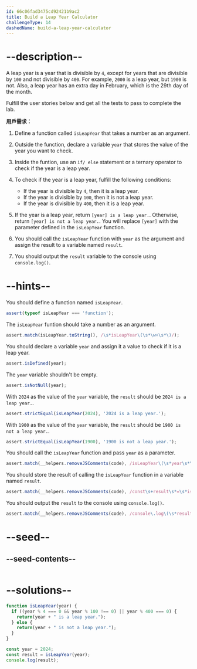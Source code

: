 ```yaml
---
id: 66c06fad3475cd92421b9ac2
title: Build a Leap Year Calculator
challengeType: 14
dashedName: build-a-leap-year-calculator
---
```


# --description--

A leap year is a year that is divisible by `4`, except for years that are divisible by `100` and not divisible by `400`. For example, `2000` is a leap year, but `1900` is not. Also, a leap year has an extra day in February, which is the 29th day of the month.

Fulfill the user stories below and get all the tests to pass to complete the lab.

**用戶需求：**

1. Define a function called `isLeapYear` that takes a number as an argument.
2. Outside the function, declare a variable `year` that stores the value of the year you want to check.
3. Inside the funtion, use an `if/ else` statement or a ternary operator to check if the year is a leap year.
4. To check if the year is a leap year, fulfill the following conditions:

   - If the year is divisible by `4`, then it is a leap year.
   - If the year is divisible by `100`, then it is not a leap year.
   - If the year is divisible by `400`, then it is a leap year.

5. If the year is a leap year, return `[year] is a leap year.`. Otherwise, return `[year] is not a leap year.`. You will replace `[year]` with the parameter defined in the `isLeapYear` function.
6. You should call the `isLeapYear` function with `year` as the argument and assign the result to a variable named `result`.
7. You should output the `result` variable to the console using `console.log()`.

# --hints--

You should define a function named `isLeapYear`.

```js
assert(typeof isLeapYear === 'function');
```

The `isLeapYear` funtion should take a number as an argument.

```js
assert.match(isLeapYear.toString(), /\s*isLeapYear\(\s*\w+\s*\)/);
```

You should declare a variable `year` and assign it a value to check if it is a leap year.

```js
assert.isDefined(year);
```

The `year` variable shouldn't be empty.

```js
assert.isNotNull(year);
```

With `2024` as the value of the `year` variable, the `result` should be `2024 is a leap year.`.

```js
assert.strictEqual(isLeapYear(2024), '2024 is a leap year.');
```

With `1900` as the value of the `year` variable, the `result` should be `1900 is not a leap year.`.

```js
assert.strictEqual(isLeapYear(1900), '1900 is not a leap year.');

```

You should call the `isLeapYear` function and pass `year` as a parameter.

```js
assert.match(__helpers.removeJSComments(code), /isLeapYear\(\s*year\s*\)/);
```

You should store the result of calling the `isLeapYear` function in a variable named `result`.

```js
assert.match(__helpers.removeJSComments(code), /const\s+result\s*=\s*isLeapYear\(\s*year\s*\)/);
```

You should output the `result` to the console using `console.log()`.

```js
assert.match(__helpers.removeJSComments(code), /console\.log\(\s*result\s*\)/);
```

# --seed--

## --seed-contents--

```js

```

# --solutions--

```js
function isLeapYear(year) {
  if ((year % 4 === 0 && year % 100 !== 0) || year % 400 === 0) {
    return(year + " is a leap year.");
  } else {
    return(year + " is not a leap year.");
  }
}

const year = 2024;
const result = isLeapYear(year);
console.log(result);
```

